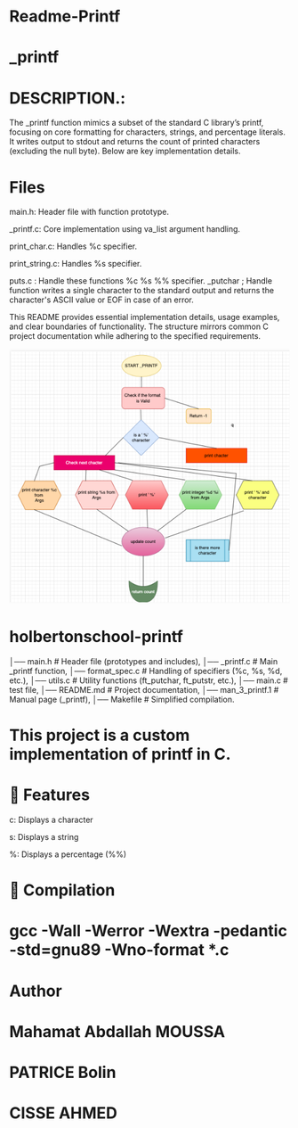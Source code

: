 # Readme-Printf

# _printf

# DESCRIPTION.:
The _printf function mimics a subset of the standard C library’s printf, focusing on core formatting for characters, strings, and percentage literals. It writes output to stdout and returns the count of printed characters (excluding the null byte). Below are key implementation details.




# Files
main.h: Header file with function prototype.

_printf.c: Core implementation using va_list argument handling.

print_char.c: Handles %c specifier.

print_string.c: Handles %s specifier.

puts.c : Handle these functions  %c %s %% specifier.
_putchar ; Handle function writes a single character to the standard output and returns the character's ASCII value or EOF in case of an error.

This README provides essential implementation details, usage examples, and clear boundaries of functionality. The structure mirrors common C project documentation while adhering to the specified requirements.

![Texte alternatif](https://github.com/MOUSSA-info/holbertonschool-printf/blob/fdbd10131ff84bfa5f6bbfedc17cf941ea6dc94b/Capture%20d%E2%80%99e%CC%81cran%202025-03-28%20a%CC%80%2011.58.59.png)

# holbertonschool-printf
│── main.h          # Header file (prototypes and includes),
│── _printf.c       # Main _printf function,
│── format_spec.c   # Handling of specifiers (%c, %s, %d, etc.),
│── utils.c         # Utility functions (ft_putchar, ft_putstr, etc.),
│── main.c          # test file,
│── README.md       # Project documentation,
│── man_3_printf.1  # Manual page (_printf),
│── Makefile        # Simplified compilation.


# This project is a custom implementation of printf in C.

# 📌 Features

c: Displays a character

s: Displays a string

%: Displays a percentage (%%)


# 🚀 Compilation

# gcc -Wall -Werror -Wextra -pedantic -std=gnu89 -Wno-format *.c



# Author

# Mahamat Abdallah MOUSSA
# PATRICE Bolin
# CISSE AHMED
